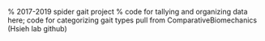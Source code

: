 % 2017-2019 spider gait project
% code for tallying and organizing data here; code for categorizing gait types pull from ComparativeBiomechanics (Hsieh lab github)
